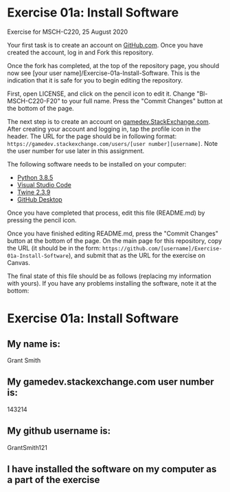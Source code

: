 # Exercise 01a: Install Software
Exercise for MSCH-C220, 25 August 2020

Your first task is to create an account on [GitHub.com](https://github.com/). Once you have created the account, log in and Fork this repository.

Once the fork has completed, at the top of the repository page, you should now see [your user name]/Exercise-01a-Install-Software. This is the indication that it is safe for you to begin editing the repository.

First, open LICENSE, and click on the pencil icon to edit it. Change "Bl-MSCH-C220-F20" to your full name. Press the "Commit Changes" button at the bottom of the page.

The next step is to create an account on [gamedev.StackExchange.com](https://gamedev.stackexchange.com/). After creating your account and logging in, tap the profile icon in the header. The URL for the page should be in following format: `https://gamedev.stackexchange.com/users/[user number][username]`. Note the user number for use later in this assignment.

The following software needs to be installed on your computer:

 * [Python 3.8.5](https://www.python.org/downloads/)
 * [Visual Studio Code](https://code.visualstudio.com/)
 * [Twine 2.3.9](http://twinery.org/)
 * [GitHub Desktop](https://desktop.github.com/)

Once you have completed that process, edit this file (README.md) by pressing the pencil icon.

Once you have finished editing README.md, press the "Commit Changes" button at the bottom of the page. On the main page for this repository, copy the URL (it should be in the form: `https://github.com/[username]/Exercise-01a-Install-Software`), and submit that as the URL for the exercise on Canvas.

The final state of this file should be as follows (replacing my information with yours). If you have any problems installing the software, note it at the bottom:
# Exercise 01a: Install Software

## My name is:
Grant Smith

## My gamedev.stackexchange.com user number is:
143214

## My github username is:
GrantSmith121

## I have installed the software on my computer as a part of the exercise
